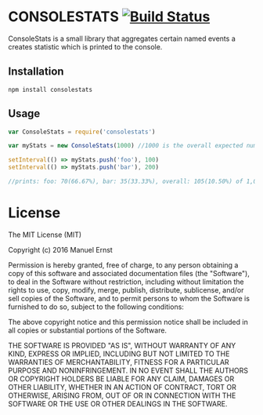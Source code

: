 # CONSOLESTATS [![Build Status](https://travis-ci.org/seriousManual/consolestats.png)](https://travis-ci.org/seriousManual/consolestats)

ConsoleStats is a small library that aggregates certain named events a creates statistic which is printed to the console.

## Installation
````
npm install consolestats
````

## Usage

````javascript
var ConsoleStats = require('consolestats')

var myStats = new ConsoleStats(1000) //1000 is the overall expected number of events

setInterval(() => myStats.push('foo'), 100)
setInterval(() => myStats.push('bar'), 200)

//prints: foo: 70(66.67%), bar: 35(33.33%), overall: 105(10.50%) of 1,000, 7.84#/s, 127.59ms/item (2 minutes left)
````

# License
The MIT License (MIT)

Copyright (c) 2016 Manuel Ernst

Permission is hereby granted, free of charge, to any person obtaining a copy of this software and associated documentation files (the "Software"), to deal in the Software without restriction, including without limitation the rights to use, copy, modify, merge, publish, distribute, sublicense, and/or sell copies of the Software, and to permit persons to whom the Software is furnished to do so, subject to the following conditions:

The above copyright notice and this permission notice shall be included in all copies or substantial portions of the Software.

THE SOFTWARE IS PROVIDED "AS IS", WITHOUT WARRANTY OF ANY KIND, EXPRESS OR IMPLIED, INCLUDING BUT NOT LIMITED TO THE WARRANTIES OF MERCHANTABILITY, FITNESS FOR A PARTICULAR PURPOSE AND NONINFRINGEMENT. IN NO EVENT SHALL THE AUTHORS OR COPYRIGHT HOLDERS BE LIABLE FOR ANY CLAIM, DAMAGES OR OTHER LIABILITY, WHETHER IN AN ACTION OF CONTRACT, TORT OR OTHERWISE, ARISING FROM, OUT OF OR IN CONNECTION WITH THE SOFTWARE OR THE USE OR OTHER DEALINGS IN THE SOFTWARE.